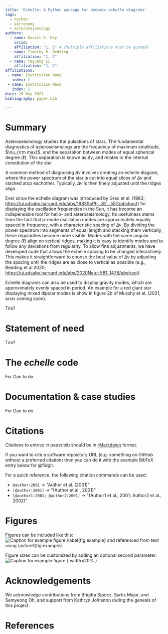 ```yaml
---
title: 'Echelle: A Python package for dynamic echelle diagrams'
tags:
  - Python
  - astronomy
  - asteroseismology
authors:
  - name: Daniel R. Hey
    orcid: 
    affiliation: "1, 2" # (Multiple affiliations must be quoted)
  - name: Timothy R. Bedding
    affiliation: "1, 2"
  - name: Yaguang Li
    affiliation: "1, 2"
affiliations:
 - name: Institution Name
   index: 1
 - name: Institution Name
   index: 2
date: 20 May 2021
bibliography: paper.bib

---
```


# Summary

Asteroseismology studies the pulsations of stars. The fundamental diagnostics
of asteroseismology are the frequency of maximum amplitude, $\nu_{\rm max}$, 
and the separation between modes of equal spherical degree ($\ell$). This separation
is known as $\Delta\nu$, and relates to the internal constitution of the star

A common method of diagnosing $\Delta\nu$ involves creating an echelle diagram,
where the power spectrum of the star is cut into equal slices of $\Delta\nu$ and 
stacked atop eachother. Typically, $\Delta\nu$ is then finely adjusted until
the ridges align.

Ever since the echelle diagram was introduced by Grec et al. (1983; https://ui.adsabs.harvard.edu/abs/1983SoPh...82...55G/abstract) for displaying the oscillation frequencies in the Sun, it has become an indispensable tool for helio- and asteroseismology. Its usefulness stems from the fact that p-mode oscillation modes are approximately equally spaced in frequency, with a characteristic spacing of $\Delta\nu$. By dividing the power spectrum into segments of equal length and stacking them vertically, these regularities become more visible. Modes with the same angular degree ($\ell$) align on vertical ridges, making it is easy to identify modes and to follow any deviations from regularity.  To allow fine adjustments, we have developed code that allows the echelle spacing to be changed interactively. This makes it straightforward to choose the best value of $\Delta\nu$ by adjusting the spacing until the ridges are as close to vertical as possible (e.g., Bedding et al 2020; https://ui.adsabs.harvard.edu/abs/2020Natur.581..147B/abstract).

Echelle diagrams can also be used to display gravity modes, which are approximately evenly spaced in period. An example for a red giant star displaying mixed dipolar modes is show in figure 2b of Murphy et al. (2021, arxiv coming soon).

Tim?

# Statement of need

Tim?

# The _echelle_ code

For Dan to do.

# Documentation & case studies

For Dan to do.

# Citations

Citations to entries in paper.bib should be in
[rMarkdown](http://rmarkdown.rstudio.com/authoring_bibliographies_and_citations.html)
format.

If you want to cite a software repository URL (e.g. something on GitHub without a preferred
citation) then you can do it with the example BibTeX entry below for @fidgit.

For a quick reference, the following citation commands can be used:
- `@author:2001`  ->  "Author et al. (2001)"
- `[@author:2001]` -> "(Author et al., 2001)"
- `[@author1:2001; @author2:2001]` -> "(Author1 et al., 2001; Author2 et al., 2002)"

# Figures

Figures can be included like this:
![Caption for example figure.\label{fig:example}](figure.png)
and referenced from text using \autoref{fig:example}.

Figure sizes can be customized by adding an optional second parameter:
![Caption for example figure.](figure.png){ width=20% }

# Acknowledgements

We acknowledge contributions from Brigitta Sipocz, Syrtis Major, and Semyeong
Oh, and support from Kathryn Johnston during the genesis of this project.

# References
